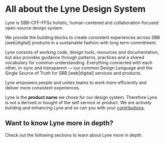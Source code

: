 
<h1 class="title is-1">All about the Lyne Design System</h1>

Lyne is SBB–CFF–FFSs holistic, human-centered and collaboration-focused open-source design system.

We provide the building blocks to create consistent experiences across SBB [web|digital] products in a sustainable fashion with long term commitment.

Lyne consists of working code, design tools, resources and documentation, but also  provides guidance through patterns, practices and a shared vocabulary for common understanding. Everything connected with each other, in-sync and transparent — our common Design Language and the Single Source of Truth for SBB [web|digital] services and products.

Lyne empowers people and unites teams to work more efficiently and deliver more consistent experiences.

<div class="notification is-primary is-light">Lyne is the <strong>product name</strong> we chose for our design system. Therefore Lyne is not a derived or bought of the self service or product. We are actively building and enhancing Lyne and so can you with your <a href="/contributing">contributions</a>.</div>

## Want to know Lyne more in depth?

Check out the following sections to learn about Lyne more in depth.
